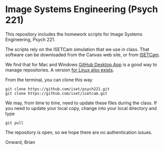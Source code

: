 # Image Systems Engineering (Psych 221)

This repository includes the homework scripts for Image Systems Engineering, Psych 221.

The scripts rely on the ISETCam simulation that we use in class.  That software can be downloaded from the Canvas web site, or from [ISETCam](github.com/ISET/ISETCam).

We find that for Mac and Windows [GitHub Desktop App](https://desktop.github.com/) is a good way to manage repositories.  A version [for Linux also exists](https://gist.github.com/berkorbay/6feda478a00b0432d13f1fc0a50467f1?permalink_comment_id=4809015). 

From the terminal, you can clone this way

    git clone https://github.com/iset/psych221.git
    git clone https://github.com/iset/isetcam.git

We may, from time to time, need to update these files during the class.  If you need to update your local copy, change into your local directory and type

    git pull

The repository is open, so we hope there are no authentication issues.

Onward,
Brian 
